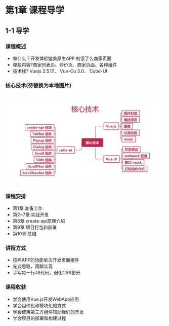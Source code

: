 # 第1章 课程导学

## 1-1 导学

### 课程概述

+ 做什么？开发体验媲美原生APP 的饿了么商家页面
+ 哪些内容?商家列表页、评价页、商家页面、各种组件
+ 技术栈? Vuejs 2.5.17、 Vue-Cu 3.0、 Cube-UI

### 核心技术(待替换为本地图片)

![本课程的核心技术](本课程的核心技术.jpg)

### 课程安排

+ 第1章:准备工作
+ 第2~7章:实战开发
+ 第8章:create-api原理介绍
+ 第9章:项目打包和部署
+ 第10章:总结

### 讲授方式

+ 按照APP的功能依次开发页面组件
+ 先谈思路，再聊实现
+ 手写每一行JS代码，弱化CSS部分

### 课程收获

+ 学会使用Vue.js开发WebApp应用
+ 学会组件化和模块化的方式
+ 学会使用第三方组件辅助我们的开发
+ 学会项目的部署和构建过程
